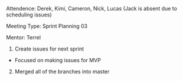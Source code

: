 Attendence: Derek, Kimi, Cameron, Nick, Lucas (Jack is absent due to scheduling issues)

Meeting Type: Sprint Planning 03

Mentor: Terrel

1) Create issues for next sprint
* Focused on making issues for MVP
2) Merged all of the branches into master
